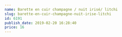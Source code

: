 ```yaml
---
name: Barette en cuir champagne / nuit irisé/ litchi
slug: barette-en-cuir-champagne-nuit-irise-litchi
id: 6191
publish_date: 2019-02-20 16:28:40
price: 16
---
```

